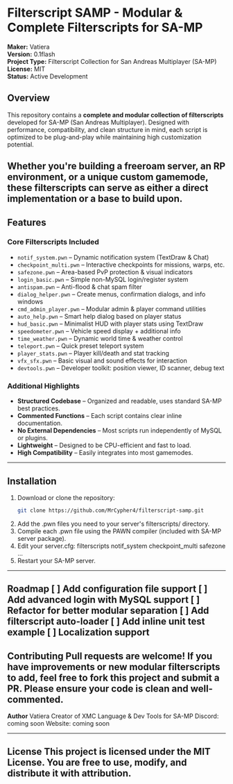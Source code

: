 # Filterscript SAMP - Modular & Complete Filterscripts for SA-MP

**Maker:** Vatiera  
**Version:** 0.1flash  
**Project Type:** Filterscript Collection for San Andreas Multiplayer (SA-MP)  
**License:** MIT  
**Status:** Active Development  

## Overview
This repository contains a **complete and modular collection of filterscripts** developed for SA-MP (San Andreas Multiplayer). Designed with performance, compatibility, and clean structure in mind, each script is optimized to be plug-and-play while maintaining high customization potential.

Whether you're building a freeroam server, an RP environment, or a unique custom gamemode, these filterscripts can serve as either a direct implementation or a base to build upon.
---
## Features
### Core Filterscripts Included
- `notif_system.pwn` – Dynamic notification system (TextDraw & Chat)
- `checkpoint_multi.pwn` – Interactive checkpoints for missions, warps, etc.
- `safezone.pwn` – Area-based PvP protection & visual indicators
- `login_basic.pwn` – Simple non-MySQL login/register system
- `antispam.pwn` – Anti-flood & chat spam filter
- `dialog_helper.pwn` – Create menus, confirmation dialogs, and info windows
- `cmd_admin_player.pwn` – Modular admin & player command utilities
- `auto_help.pwn` – Smart help dialog based on player status
- `hud_basic.pwn` – Minimalist HUD with player stats using TextDraw
- `speedometer.pwn` – Vehicle speed display + additional info
- `time_weather.pwn` – Dynamic world time & weather control
- `teleport.pwn` – Quick preset teleport system
- `player_stats.pwn` – Player kill/death and stat tracking
- `vfx_sfx.pwn` – Basic visual and sound effects for interaction
- `devtools.pwn` – Developer toolkit: position viewer, ID scanner, debug text

### Additional Highlights
- **Structured Codebase** – Organized and readable, uses standard SA-MP best practices.
- **Commented Functions** – Each script contains clear inline documentation.
- **No External Dependencies** – Most scripts run independently of MySQL or plugins.
- **Lightweight** – Designed to be CPU-efficient and fast to load.
- **High Compatibility** – Easily integrates into most gamemodes.
---
## Installation
1. Download or clone the repository:
   ```bash
   git clone https://github.com/MrCypher4/filterscript-samp.git
2. Add the .pwn files you need to your server's filterscripts/ directory.
3. Compile each .pwn file using the PAWN compiler (included with SA-MP server package).
4. Edit your server.cfg:
filterscripts notif_system checkpoint_multi safezone ...
5. Restart your SA-MP server.
---
Roadmap
[ ] Add configuration file support
[ ] Add advanced login with MySQL support
[ ] Refactor for better modular separation
[ ] Add filterscript auto-loader
[ ] Add inline unit test example
[ ] Localization support
---
Contributing
Pull requests are welcome! If you have improvements or new modular filterscripts to add, feel free to fork this project and submit a PR. Please ensure your code is clean and well-commented.
---

**Author**
Vatiera
Creator of XMC Language & Dev Tools for SA-MP
Discord: coming soon
Website: coming soon


---
License
This project is licensed under the MIT License. You are free to use, modify, and distribute it with attribution.
---
